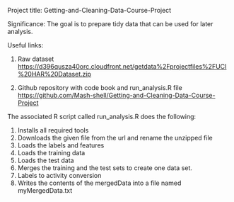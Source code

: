 Project title: Getting-and-Cleaning-Data-Course-Project

Significance: The goal is to prepare tidy data that can be used for later analysis. 

Useful links:
1. Raw dataset https://d396qusza40orc.cloudfront.net/getdata%2Fprojectfiles%2FUCI%20HAR%20Dataset.zip

2. Github repository with code book and run_analysis.R file https://github.com/Mash-shell/Getting-and-Cleaning-Data-Course-Project

The associated R script called run_analysis.R does the following: 
1. Installs all required tools
2. Downloads the given file from the url and rename the unzipped file
3. Loads the labels and features
4. Loads the training data
5. Loads the test data
6. Merges the training and the test sets to create one data set.
7. Labels to activity conversion
8. Writes the contents of the mergedData into a file named myMergedData.txt
